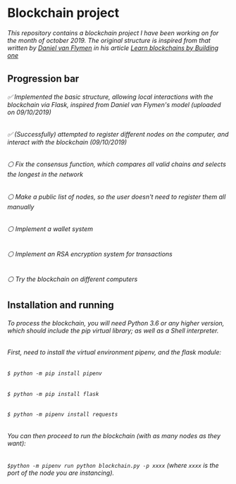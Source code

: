 Blockchain project
=====


###### This repository contains a blockchain project I have been working on for the month of october 2019. The original structure is inspired from that written by [Daniel van Flymen](https://github.com/dvf) in his article [Learn blockchains by Building one](https://medium.com/@vanflymen/learn-blockchains-by-building-one-117428612f46)

Progression bar
------

###### :white_check_mark: Implemented the basic structure, allowing local interactions with the blockchain via Flask, inspired from Daniel van Flymen's model (uploaded on 09/10/2019)

###### :white_check_mark: (Successfully) attempted to register different nodes on the computer, and interact with the blockchain (09/10/2019)

###### :white_circle: Fix the consensus function, which compares all valid chains and selects the longest in the network

###### :white_circle: Make a public list of nodes, so the user doesn't need to register them all manually

###### :white_circle: Implement a wallet system

###### :white_circle: Implement an RSA encryption system for transactions

###### :white_circle: Try the blockchain on different computers


Installation and running
------

###### To process the blockchain, you will need Python 3.6 or any higher version, which should include the pip virtual library; as well as a Shell interpreter.

###### First, need to install the virtual environment pipenv, and the flask module:

###### `$ python -m pip install pipenv`
###### `$ python -m pip install flask`
###### `$ python -m pipenv install requests`

###### You can then proceed to run the blockchain (with as many nodes as they want):

###### `$python -m pipenv run python blockchain.py -p xxxx` (where `xxxx` is the port of the node you are instancing).

